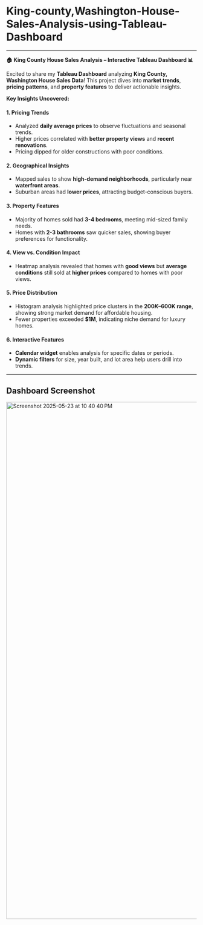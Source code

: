 # King-county,Washington-House-Sales-Analysis-using-Tableau-Dashboard

---

**🏠 King County House Sales Analysis – Interactive Tableau Dashboard 📊**  

Excited to share my **Tableau Dashboard** analyzing **King County, Washington House Sales Data**! This project dives into **market trends**, **pricing patterns**, and **property features** to deliver actionable insights.  

**Key Insights Uncovered:**  

#### **1. Pricing Trends**  
- Analyzed **daily average prices** to observe fluctuations and seasonal trends.  
- Higher prices correlated with **better property views** and **recent renovations**.  
- Pricing dipped for older constructions with poor conditions.  

#### **2. Geographical Insights**  
- Mapped sales to show **high-demand neighborhoods**, particularly near **waterfront areas**.  
- Suburban areas had **lower prices**, attracting budget-conscious buyers.  

#### **3. Property Features**
- Majority of homes sold had **3-4 bedrooms**, meeting mid-sized family needs.  
- Homes with **2-3 bathrooms** saw quicker sales, showing buyer preferences for functionality.  

#### **4. View vs. Condition Impact**  
- Heatmap analysis revealed that homes with **good views** but **average conditions** still sold at **higher prices** compared to homes with poor views.  

#### **5. Price Distribution** 
- Histogram analysis highlighted price clusters in the **$200K–$600K range**, showing strong market demand for affordable housing.  
- Fewer properties exceeded **$1M**, indicating niche demand for luxury homes.  

#### **6. Interactive Features** 
- **Calendar widget** enables analysis for specific dates or periods.  
- **Dynamic filters** for size, year built, and lot area help users drill into trends.

---
## Dashboard Screenshot

<img width="1364" alt="Screenshot 2025-05-23 at 10 40 40 PM" src="https://github.com/user-attachments/assets/5bf084a0-9bbc-43ab-a9e8-914862a615f5" />

